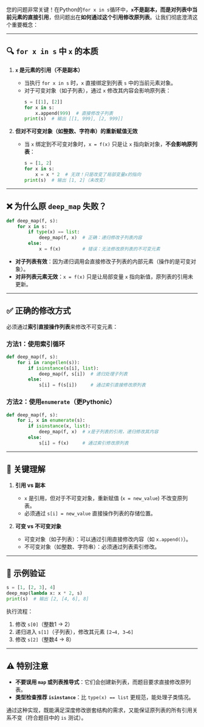 您的问题非常关键！在Python的`for x in s`循环中，**`x`不是副本，而是对列表中当前元素的直接引用**，但问题出在**如何通过这个引用修改原列表**。让我们彻底澄清这个重要概念：

---

## 🔍 **`for x in s` 中 `x` 的本质**
1. **`x` 是元素的引用（不是副本）**  
   - 当执行 `for x in s` 时，`x` 直接绑定到列表 `s` 中的当前元素对象。
   - 对于可变对象（如子列表），通过 `x` 修改其内容会影响原列表：
     ```python
     s = [[1], [2]]
     for x in s:
         x.append(999)  # 直接修改子列表
     print(s)  # 输出 [[1, 999], [2, 999]]
     ```

2. **但对不可变对象（如整数、字符串）的重新赋值无效**  
   - 当 `x` 绑定到不可变对象时，`x = f(x)` 只是让 `x` 指向新对象，**不会影响原列表**：
     ```python
     s = [1, 2]
     for x in s:
         x = x * 2  # 无效！只是改变了局部变量x的指向
     print(s)  # 输出 [1, 2]（未改变）
     ```

---

## ❌ **为什么原 `deep_map` 失败？**
```python
def deep_map(f, s):
    for x in s:
        if type(x) == list:
            deep_map(f, x)  # 正确：递归修改子列表内容
        else:
            x = f(x)        # 错误：无法修改原列表的不可变元素
```
- **对子列表有效**：因为递归调用会直接修改子列表的内部元素（操作的是可变对象）。
- **对非列表元素无效**：`x = f(x)` 只是让局部变量 `x` 指向新值，原列表的引用未更新。

---

## ✅ **正确的修改方式**
必须通过**索引直接操作列表**来修改不可变元素：

### 方法1：使用索引循环
```python
def deep_map(f, s):
    for i in range(len(s)):
        if isinstance(s[i], list):
            deep_map(f, s[i])  # 递归处理子列表
        else:
            s[i] = f(s[i])     # 通过索引直接修改原列表
```

### 方法2：使用`enumerate`（更Pythonic）
```python
def deep_map(f, s):
    for i, x in enumerate(s):
        if isinstance(x, list):
            deep_map(f, x)  # x是子列表的引用，递归修改其内容
        else:
            s[i] = f(x)     # 通过索引修改原列表
```

---

## 🧠 **关键理解**
1. **引用 vs 副本**  
   - `x` 是引用，但对于不可变对象，重新赋值 (`x = new_value`) 不改变原列表。
   - 必须通过 `s[i] = new_value` 直接操作列表的存储位置。

2. **可变 vs 不可变对象**  
   - 可变对象（如子列表）：可以通过引用直接修改内容（如 `x.append()`）。
   - 不可变对象（如整数、字符串）：必须通过列表索引修改。

---

## 🌰 **示例验证**
```python
s = [1, [2, 3], 4]
deep_map(lambda x: x * 2, s)
print(s)  # 输出 [2, [4, 6], 8]
```
执行流程：
1. 修改 `s[0]`（整数1 → 2）
2. 递归进入 `s[1]`（子列表），修改其元素 `[2→4, 3→6]`
3. 修改 `s[2]`（整数4 → 8）

---

## ⚠️ **特别注意**
- **不要误用 `map` 或列表推导式**：它们会创建新列表，而题目要求直接修改原列表。
- **类型检查推荐 `isinstance`**：比 `type(x) == list` 更规范，能处理子类情况。

通过这种实现，既能满足深度修改嵌套结构的需求，又能保证原列表的所有引用关系不变（符合题目中的 `is` 测试）。